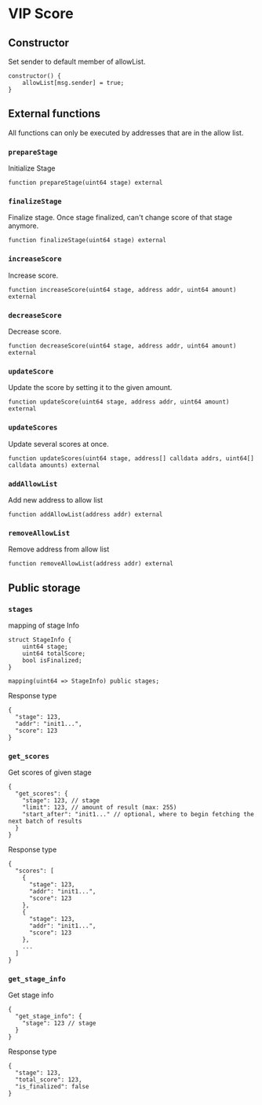 # VIP Score

## Constructor

Set sender to default member of allowList.

```solidity
constructor() {
    allowList[msg.sender] = true;
}
```

## External functions

All functions can only be executed by addresses that are in the allow list.

### `prepareStage`

Initialize Stage

```solidity
function prepareStage(uint64 stage) external
```

### `finalizeStage`

Finalize stage. Once stage finalized, can't change score of that stage anymore.

```solidity
function finalizeStage(uint64 stage) external
```

### `increaseScore`

Increase score.

```solidity
function increaseScore(uint64 stage, address addr, uint64 amount) external
```

### `decreaseScore`

Decrease score.

```solidity
function decreaseScore(uint64 stage, address addr, uint64 amount) external
```

### `updateScore`

Update the score by setting it to the given amount.

```solidity
function updateScore(uint64 stage, address addr, uint64 amount) external
```

### `updateScores`

Update several scores at once.

```solidity
function updateScores(uint64 stage, address[] calldata addrs, uint64[] calldata amounts) external
```

### `addAllowList`

Add new address to allow list

```solidity
function addAllowList(address addr) external
```

### `removeAllowList`

Remove address from allow list

```solidity
function removeAllowList(address addr) external
```

## Public storage

### `stages`

mapping of stage Info

```solidity
struct StageInfo {
    uint64 stage;
    uint64 totalScore;
    bool isFinalized;
}

mapping(uint64 => StageInfo) public stages;
```

Response type

```solidity
{
  "stage": 123,
  "addr": "init1...",
  "score": 123
}
```

### `get_scores`

Get scores of given stage

```solidity
{
  "get_scores": {
    "stage": 123, // stage
    "limit": 123, // amount of result (max: 255)
    "start_after": "init1..." // optional, where to begin fetching the next batch of results
  }
}
```

Response type

```solidity
{
  "scores": [
    {
      "stage": 123,
      "addr": "init1...",
      "score": 123
    },
    {
      "stage": 123,
      "addr": "init1...",
      "score": 123
    },
    ...
  ]
}
```

### `get_stage_info`

Get stage info

```solidity
{
  "get_stage_info": {
    "stage": 123 // stage
  }
}
```

Response type

```solidity
{
  "stage": 123,
  "total_score": 123,
  "is_finalized": false
}
```
